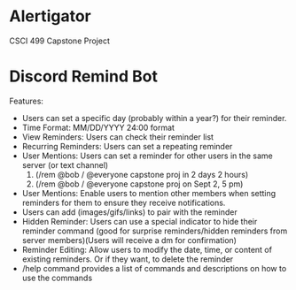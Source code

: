 # Alertigator
CSCI 499 Capstone Project

# Discord Remind Bot

Features:
- Users can set a specific day (probably within a year?) for their reminder.
- Time Format: MM/DD/YYYY 24:00 format
- View Reminders: Users can check their reminder list
- Recurring Reminders: Users can set a repeating reminder  
- User Mentions: Users can set a reminder for other users in the same server (or text channel)
  1. (/rem @bob / @everyone capstone proj in 2 days 2 hours)
  2. (/rem @bob / @everyone capstone proj on Sept 2, 5 pm)
- User Mentions: Enable users to mention other members when setting reminders for them to ensure they receive notifications.
- Users can add (images/gifs/links) to pair with the reminder
- Hidden Reminder: Users can use a special indicator to hide their reminder command (good for surprise reminders/hidden reminders from server members)(Users will receive a dm for confirmation)
- Reminder Editing: Allow users to modify the date, time, or content of existing reminders. Or if they want, to delete the reminder
- /help command provides a list of commands and descriptions on how to use the commands

